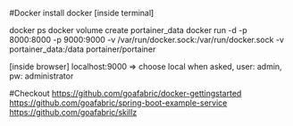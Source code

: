 #Docker
install docker
[inside terminal]

docker ps 
docker volume create portainer_data
docker run -d -p 8000:8000 -p 9000:9000 -v /var/run/docker.sock:/var/run/docker.sock -v portainer_data:/data portainer/portainer

[inside browser]
localhost:9000 => choose local when asked, user: admin, pw: administrator

#Checkout
https://github.com/goafabric/docker-gettingstarted
https://github.com/goafabric/spring-boot-example-service
https://github.com/goafabric/skillz                   

